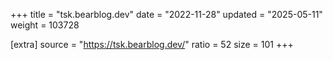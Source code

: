 +++
title = "tsk.bearblog.dev"
date = "2022-11-28"
updated = "2025-05-11"
weight = 103728

[extra]
source = "https://tsk.bearblog.dev/"
ratio = 52
size = 101
+++
